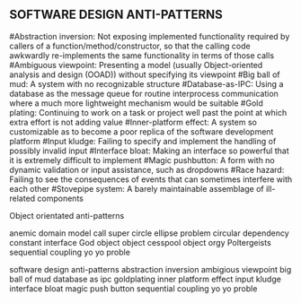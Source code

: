 ## SOFTWARE DESIGN ANTI-PATTERNS
#Abstraction inversion:
 Not exposing implemented functionality required by callers of a function/method/constructor, so that the calling code awkwardly re-implements the same functionality in terms of those calls
#Ambiguous viewpoint:
 Presenting a model (usually Object-oriented analysis and design (OOAD)) without specifying its viewpoint
#Big ball of mud:
 A system with no recognizable structure
#Database-as-IPC:
 Using a database as the message queue for routine interprocess communication where a much more lightweight mechanism would be suitable
#Gold plating: 
Continuing to work on a task or project well past the point at which extra effort is not adding value
#Inner-platform effect:
 A system so customizable as to become a poor replica of the software development platform
#Input kludge: 
Failing to specify and implement the handling of possibly invalid input
#Interface bloat: 
Making an interface so powerful that it is extremely difficult to implement
#Magic pushbutton:
 A form with no dynamic validation or input assistance, such as dropdowns
#Race hazard:
 Failing to see the consequences of events that can sometimes interfere with each other
#Stovepipe system:
 A barely maintainable assemblage of ill-related components

Object orientated anti-patterns

anemic domain model
call super
circle ellipse problem
circular dependency
constant interface
God object
object cesspool
object orgy
Poltergeists
sequential coupling
yo yo proble

software design anti-patterns
abstraction inversion
ambigious viewpoint
big ball of mud
database as ipc
goldplating
inner platform effect
input kludge
interface bloat
magic push button
sequential coupling
yo yo proble












